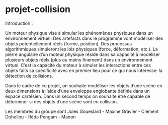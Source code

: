 # projet-collision

Introduction :

Un moteur physique vise à simuler les phénomènes
physiques dans un environnement virtuel. Des
artefacts dans le programme vont modéliser des
objets potentiellement réels (forme, position). Des
processus algorithmiques simuleront les lois
physiques (force, déformation, etc.). La pierre
angulaire d’un moteur physique réside dans sa
capacité à modéliser plusieurs objets réels (plus ou
moins finement) dans un environnement virtuel. C’est
la capacité du moteur à simuler les interactions entre
ces objets faits sa spécificité avec en premier lieu
pour ce qui nous intéresse: la détection de collisions.

Dans le cadre de ce projet, on souhaite modéliser les
objets d’une scène en deux dimensions à l’aide d’une
enveloppe englobante définie dans un espace
cartésien. Dans un second temps on souhaite être
capable de déterminer si des objets d’une scène sont
en collision.

Les membres du groupe sont Jules Goueslard - Maxine Gravier - Clément Dohollou - Réda Pengam - Manon
